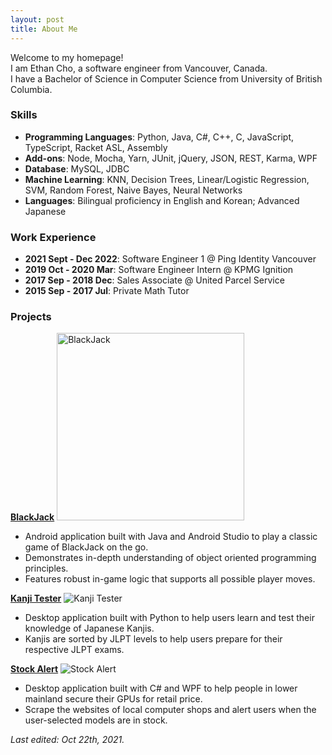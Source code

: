 ```yaml
---
layout: post
title: About Me
---
```

Welcome to my homepage! <br />
I am Ethan Cho, a software engineer from Vancouver, Canada. <br />
I have a Bachelor of Science in Computer Science from University of British Columbia. <br />

### Skills
* **Programming Languages**: Python, Java, C#, C++, C, JavaScript, TypeScript, Racket ASL, Assembly
* **Add-ons**: Node, Mocha, Yarn, JUnit, jQuery, JSON, REST, Karma, WPF
* **Database**: MySQL, JDBC
* **Machine Learning**: KNN, Decision Trees, Linear/Logistic Regression, SVM, Random Forest, Naive Bayes, Neural Networks
* **Languages**: Bilingual proficiency in English and Korean; Advanced Japanese

### Work Experience
* **2021 Sept - Dec 2022**: Software Engineer 1 @ Ping Identity Vancouver
* **2019 Oct - 2020 Mar**: Software Engineer Intern @ KPMG Ignition
* **2017 Sep - 2018 Dec**: Sales Associate @ United Parcel Service
* **2015 Sep - 2017 Jul**: Private Math Tutor

<!--For more information about my technical skills, please check out my [resume](https://drive.google.com/file/d/16RaWgdENKKI-JVtCc9kp3IcC3IJ2ufps/view?usp=sharing) and [projects](https://ethanswcho.github.io/projects)-->

### Projects
**[BlackJack](https://github.com/ethanswcho/BlackJack)**
<img src="https://i.lensdump.com/i/ZAjxov.jpg" alt="BlackJack" width="300"/>
<!--![BlackJack](https://i.lensdump.com/i/ZAjxov.jpg "BlackJack")-->
* Android application built with Java and Android Studio to play a classic game of BlackJack on the go.
* Demonstrates in-depth understanding of object oriented programming principles.
* Features robust in-game logic that supports all possible player moves.

**[Kanji Tester](https://github.com/ethanswcho/KanjiTester)**
![Kanji Tester](https://i.lensdump.com/i/ZAjwm2.png "Kanji Tester")
* Desktop application built with Python to help users learn and test their knowledge of Japanese Kanjis.
* Kanjis are sorted by JLPT levels to help users prepare for their respective JLPT exams.

**[Stock Alert](https://github.com/ethanswcho/StockAlert)**
![Stock Alert](https://i1.lensdump.com/i/ZAj58C.png "Stock Alert")
* Desktop application built with C# and WPF to help people in lower mainland secure their GPUs for retail price.
* Scrape the websites of local computer shops and alert users when the user-selected models are in stock.


*Last edited: Oct 22th, 2021.*
